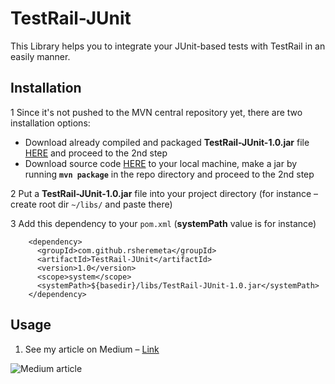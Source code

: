# TestRail-JUnit
This  Library helps you to integrate your JUnit-based tests with TestRail in an easily manner.

## Installation
1 Since it's not pushed to the MVN central repository yet, there are two installation options:

* Download already compiled and packaged **TestRail-JUnit-1.0.jar** file [HERE][here] and proceed to the 2nd step
* Download source code [HERE][here] to your local machine, make a jar by running **`mvn package`** in the repo directory and proceed to the 2nd step

2 Put a **TestRail-JUnit-1.0.jar** file into your project directory (for instance – create root dir `~/libs/` and paste there)

3 Add this dependency to your `pom.xml` (**systemPath** value is for instance)
````
    <dependency>
      <groupId>com.github.rsheremeta</groupId>
      <artifactId>TestRail-JUnit</artifactId>
      <version>1.0</version>
      <scope>system</scope>
      <systemPath>${basedir}/libs/TestRail-JUnit-1.0.jar</systemPath>
    </dependency>
````

## Usage
1. See my article on Medium – [Link][link]

![Medium article](https://i.ibb.co/kBJnC55/2021-02-08-12-52-20.png)

[here]: https://github.com/RSheremeta/TestRail-JUnit/releases/tag/1.0
[link]: https://rsheremeta.medium.com/integrate-your-junit-tests-with-testrail-bac4bfe31111
